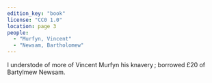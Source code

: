 ```yaml
---
edition_key: "book"
license: "CC0 1.0"
location: page 3
people:
  - "Murfyn, Vincent"
  - "Newsam, Bartholomew"
---
```

I understode of more of Vincent Murfyn his knavery ; borrowed
£20 of Bartylmew Newsam.
